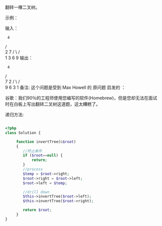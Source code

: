 翻转一棵二叉树。

示例：

输入：

     4
   /   \
  2     7
 / \   / \
1   3 6   9
输出：

     4
   /   \
  7     2
 / \   / \
9   6 3   1
备注:
这个问题是受到 Max Howell 的 原问题 启发的 ：

谷歌：我们90％的工程师使用您编写的软件(Homebrew)，但是您却无法在面试时在白板上写出翻转二叉树这道题，这太糟糕了。

递归方法:

```php

<?php
class Solution {

     function invertTree(&$root)
     {
        //终止条件
        if ($root==null) {
            return;
        }
        //process
        $temp = $root->right;
        $root->right = $root->left;
        $root->left = $temp;

        //drill down
        $this->invertTree($root->left);
        $this->invertTree($root->right);       

        return $root;
     }
}


```